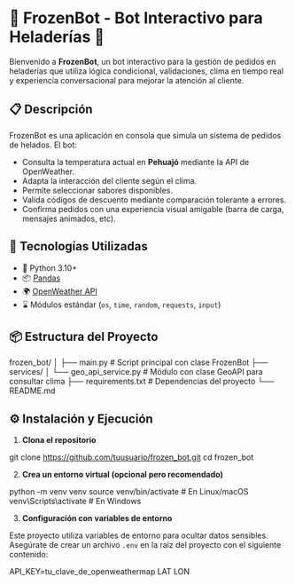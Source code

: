 # 🧊 FrozenBot - Bot Interactivo para Heladerías 🍦

Bienvenido a **FrozenBot**, un bot interactivo para la gestión de pedidos en heladerías que utiliza lógica condicional, validaciones, clima en tiempo real y experiencia conversacional para mejorar la atención al cliente.

## 📋 Descripción

FrozenBot es una aplicación en consola que simula un sistema de pedidos de helados. El bot:
- Consulta la temperatura actual en **Pehuajó** mediante la API de OpenWeather.
- Adapta la interacción del cliente según el clima.
- Permite seleccionar sabores disponibles.
- Valida códigos de descuento mediante comparación tolerante a errores.
- Confirma pedidos con una experiencia visual amigable (barra de carga, mensajes animados, etc).

## 🚀 Tecnologías Utilizadas

- 🐍 Python 3.10+
- 📦 [Pandas](https://pandas.pydata.org/)
- 🌍 [OpenWeather API](https://openweathermap.org/api)
- ⌛ Módulos estándar (`os`, `time`, `random`, `requests`, `input`)

## 📦 Estructura del Proyecto

frozen_bot/
│
├── main.py # Script principal con clase FrozenBot
├── services/
│ └── geo_api_service.py # Módulo con clase GeoAPI para consultar clima
├── requirements.txt # Dependencias del proyecto
└── README.md 

## ⚙️ Instalación y Ejecución

1. **Clona el repositorio**

git clone https://github.com/tuusuario/frozen_bot.git
cd frozen_bot

2. **Crea un entorno virtual (opcional pero recomendado)**

python -m venv venv
source venv/bin/activate  # En Linux/macOS
venv\Scripts\activate     # En Windows

3. **Configuración con variables de entorno**

Este proyecto utiliza variables de entorno para ocultar datos sensibles. 
Asegúrate de crear un archivo `.env` en la raíz del proyecto con el siguiente contenido:

API_KEY=tu_clave_de_openweathermap
LAT
LON